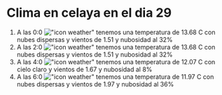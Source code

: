 # Clima en celaya en el dia 29

1. A las 0:0 !["icon weather"](http://openweathermap.org/img/w/03n.png) tenemos una temperatura de 13.68 C con nubes dispersas y  vientos de 1.51 y nubosidad al 32%
1. A las 2:0 !["icon weather"](http://openweathermap.org/img/w/03n.png) tenemos una temperatura de 13.68 C con nubes dispersas y  vientos de 1.51 y nubosidad al 32%
1. A las 4:0 !["icon weather"](http://openweathermap.org/img/w/02n.png) tenemos una temperatura de 12.07 C con cielo claro y  vientos de 1.67 y nubosidad al 8%
1. A las 6:0 !["icon weather"](http://openweathermap.org/img/w/03n.png) tenemos una temperatura de 11.97 C con nubes dispersas y  vientos de 1.97 y nubosidad al 36%
